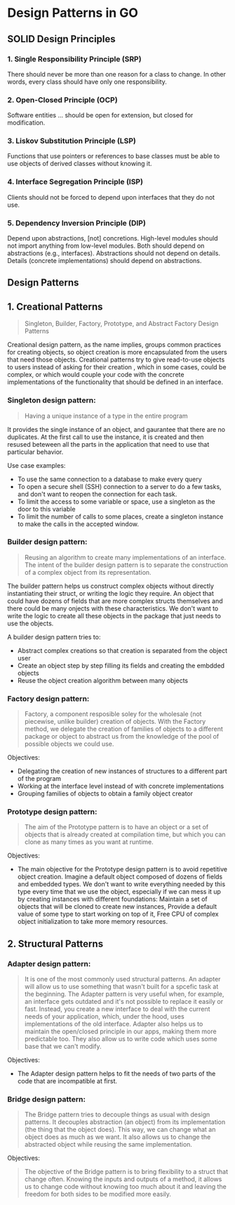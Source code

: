 # Design Patterns in GO
## SOLID Design Principles
### 1. Single Responsibility Principle (SRP)
There should never be more than one reason for a class to change. In other words, every class should have only one responsibility.
### 2. Open-Closed Principle (OCP)
Software entities ... should be open for extension, but closed for modification.
### 3. Liskov Substitution Principle (LSP)
Functions that use pointers or references to base classes must be able to use objects of derived classes without knowing it.
### 4. Interface Segregation Principle (ISP)
Clients should not be forced to depend upon interfaces that they do not use.
### 5. Dependency Inversion Principle (DIP)
Depend upon abstractions, [not] concretions.
High-level modules should not import anything from low-level modules. Both should depend on abstractions (e.g., interfaces).
Abstractions should not depend on details. Details (concrete implementations) should depend on abstractions.

## Design Patterns
## 1. Creational Patterns 
> Singleton, Builder, Factory, Prototype, and Abstract Factory Design Patterns
 

Creational design pattern, as the name implies, groups common practices for creating objects, so object creation is more encapsulated from the users that need those objects. Creational patterns try to give read-to-use objects to users instead of asking for their creation , which in some cases, could be complex, or which would couple your code with the concrete implementations of the functionality that should be defined in an interface.


### Singleton design pattern:
> Having a unique instance of a type in the entire program

It provides the single instance of an object, and gaurantee that there are no duplicates. At the first call to use the instance, it is created and then resused beteween all the parts in the application that need to use that particular behavior.

Use case examples:
* To use the same connection to a database to make every query
* To open a secure shell (SSH) connection to a server to do a few tasks, and don't want to reopen the connection for each task.
* To limit the access to some variable or space, use a singleton as the door to this variable
* To limit the number of calls to some places, create a singleton instance to make the calls in the accepted window.

### Builder design pattern:
> Reusing an algorithm to create many implementations of an interface. The intent of the builder design pattern is to separate the construction of a complex object from its representation.

The builder pattern helps us construct complex objects without directly instantiating their struct, or writing the logic they require. An object that could have dozens of fields that are more complex structs themselves and there could be many onjects with these characteristics. We don't want to write the logic to create all these objects in the package that just needs to use the objects.

A builder design pattern tries to:
* Abstract complex creations so that creation is separated from the object user
* Create an object step by step filling its fields and creating the embdded objects
* Reuse the object creation algorithm between many objects

### Factory design pattern:
> Factory, a component resposible soley for the wholesale (not piecewise, unlike builder) creation of objects. With the Factory method, we delegate the creation of families of objects to a different package or object to abstract us from the knowledge of the pool of possible objects we could use.

Objectives:
* Delegating the creation of new instances of structures to a different part of the
program
* Working at the interface level instead of with concrete implementations
* Grouping families of objects to obtain a family object creator

### Prototype design pattern:
> The aim of the Prototype pattern is to have an object or a set of objects that is already created at compilation time, but which you can clone as many times as you want at runtime.

Objectives:
* The main objective for the Prototype design pattern is to avoid repetitive object creation. Imagine a default object composed of dozens of fields and embedded types. We don't want to write everything needed by this type every time that we use the object, especially if we can mess it up by creating instances with different foundations: Maintain a set of objects that will be cloned to create new instances, Provide a default value of some type to start working on top of it, Free CPU of complex object initialization to take more memory resources.

## 2. Structural Patterns
### Adapter design pattern:
> It is one of the most commonly used structural patterns. An adapter will allow us to use something that wasn't built for a spcefic task at the beginning. The Adapter pattern is very useful when, for example, an interface gets outdated and it's
not possible to replace it easily or fast. Instead, you create a new interface to deal with the current needs of your application, which, under the hood, uses implementations of the old interface. Adapter also helps us to maintain the open/closed principle in our apps, making them more predictable too. They also allow us to write code which uses some base that we can't modify.

Objectives:
* The Adapter design pattern helps to fit the needs of two parts of the code that are incompatible at first. 

### Bridge design pattern:
> The Bridge pattern tries to decouple things as usual with design patterns. It decouples abstraction (an object) from its implementation (the thing that the object does). This way, we can change what an object does as much as we want. It also allows us to change the abstracted object while reusing the same implementation.

Objectives:
> The objective of the Bridge pattern is to bring flexibility to a struct that change often. Knowing the inputs and outputs of a method, it allows us to change code without knowing too much about it and leaving the freedom for both sides to be modified more easily.